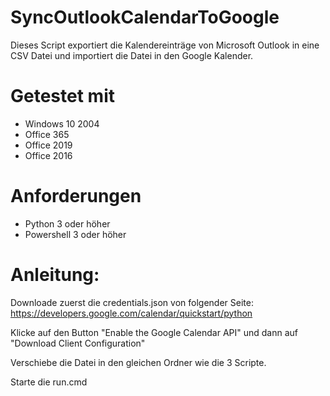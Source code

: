 # SyncOutlookCalendarToGoogle
Dieses Script exportiert die Kalendereinträge von Microsoft Outlook in eine CSV Datei und importiert die Datei in den Google Kalender.

# Getestet mit
- Windows 10 2004
- Office 365
- Office 2019
- Office 2016

# Anforderungen
- Python 3 oder höher
- Powershell 3 oder höher

# Anleitung:

Downloade zuerst die credentials.json von folgender Seite: https://developers.google.com/calendar/quickstart/python

Klicke auf den Button "Enable the Google Calendar API" und dann auf "Download Client Configuration"

Verschiebe die Datei in den gleichen Ordner wie die 3 Scripte.

Starte die run.cmd
